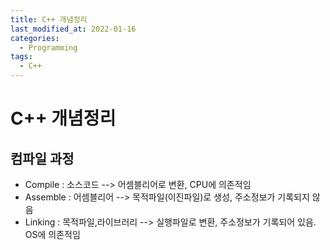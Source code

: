 ```yaml
---
title: C++ 개념정리
last_modified_at: 2022-01-16
categories: 
  - Programming
tags:
  - C++
---
```

# C++ 개념정리

## 컴파일 과정

- Compile : 소스코드 --> 어셈블리어로 변환, CPU에 의존적임
- Assemble : 어셈블리어 --> 목적파일(이진파일)로 생성, 주소정보가 기록되지 않음
- Linking : 목적파일,라이브러리 --> 실행파일로 변환, 주소정보가 기록되어 있음. OS에 의존적임




